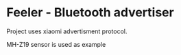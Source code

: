 # Feeler - Bluetooth advertiser 
Project uses xiaomi advertisment protocol.

MH-Z19 sensor is used as example